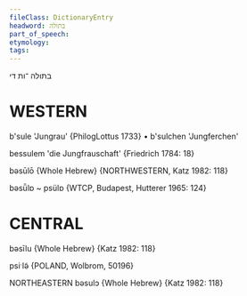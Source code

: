 ```yaml
---
fileClass: DictionaryEntry
headword: בתולה
part_of_speech: 
etymology: 
tags: 
---
```

בתולה
־ות
די 

WESTERN
========

b'sule 'Jungrau' {PhilogLottus 1733}
	•	b'sulchen 'Jungferchen'

bessulem 'die Jungfrauschaft' {Friedrich 1784: 18}

bəsūlō {Whole Hebrew} {NORTHWESTERN, Katz 1982: 118}

bəsǖlɒ ~ psülɒ {WTCP, Budapest, Hutterer 1965: 124}

CENTRAL
========

bəsīlu {Whole Hebrew} {Katz 1982: 118}

psiˑlə̃ {POLAND, Wolbrom, 50196}

NORTHEASTERN
bəsulɔ {Whole Hebrew} {Katz 1982: 118}

